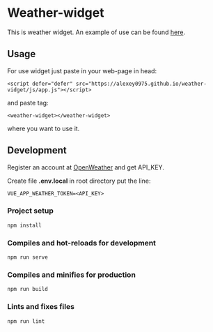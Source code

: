 # Weather-widget

This is weather widget. 
An example of use can be found [here](https://alexey0975.github.io/weather-vidget/).

## Usage

For use widget just paste in your web-page in head:
```
<script defer="defer" src="https://alexey0975.github.io/weather-vidget/js/app.js"></script>
```
and paste tag:
```
<weather-widget></weather-widget>
```
where you want to use it.

## Development

Register an account at [OpenWeather](https://openweathermap.org/) and get API_KEY.

Create file **.env.local** in root directory put the line:
```
VUE_APP_WEATHER_TOKEN=<API_KEY>
```

### Project setup
```
npm install
```

### Compiles and hot-reloads for development
```
npm run serve
```

### Compiles and minifies for production
```
npm run build
```

### Lints and fixes files
```
npm run lint
```
